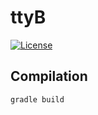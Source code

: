 # ttyB
[![License](http://img.shields.io/badge/license-MIT-blue.svg?style=flat-square)](https://github.com/maxmouchet/ttyb/blob/master/LICENSE)  

## Compilation

```sh
gradle build
```
